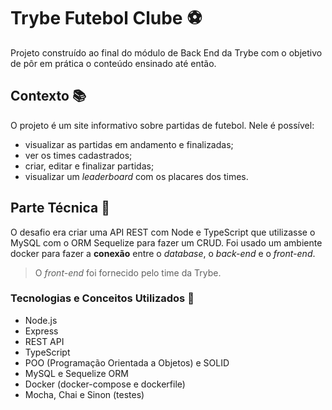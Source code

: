 
# Trybe Futebol Clube :soccer:
Projeto construído ao final do módulo de Back End da Trybe com o objetivo de pôr em prática o conteúdo ensinado até então.

## Contexto :books:
O projeto é um site informativo sobre partidas de futebol. Nele é possível:
- visualizar as partidas em andamento e finalizadas;
- ver os times cadastrados;
- criar, editar e finalizar partidas;
- visualizar um *leaderboard* com os placares dos times.

## Parte Técnica :wrench:
O desafio era criar uma API REST com Node e TypeScript que utilizasse o MySQL com o ORM Sequelize para fazer um CRUD. Foi usado um ambiente docker para fazer a **conexão** entre o *database*, o *back-end* e o *front-end*.
> O *front-end* foi fornecido pelo time da Trybe.

### Tecnologias e Conceitos Utilizados :brain:
- Node.js
- Express
- REST API
- TypeScript
- POO (Programação Orientada a Objetos) e SOLID
- MySQL e Sequelize ORM
- Docker (docker-compose e dockerfile)
- Mocha, Chai e Sinon (testes)
